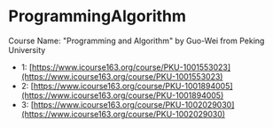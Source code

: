 # ProgrammingAlgorithm
Course Name: "Programming and Algorithm" by Guo-Wei from Peking University

- 1: [https://www.icourse163.org/course/PKU-1001553023](https://www.icourse163.org/course/PKU-1001553023)
- 2: [https://www.icourse163.org/course/PKU-1001894005](https://www.icourse163.org/course/PKU-1001894005)
- 3: [https://www.icourse163.org/course/PKU-1002029030](https://www.icourse163.org/course/PKU-1002029030)

